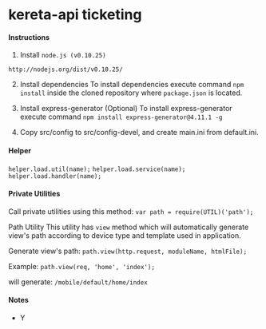 kereta-api ticketing
====================

#### Instructions
1. Install `node.js (v0.10.25)`

  `http://nodejs.org/dist/v0.10.25/`

2. Install dependencies
   To install dependencies execute command `npm install` inside the cloned repository where `package.json` is located.

3. Install express-generator (Optional)
   To install express-generator execute command `npm install express-generator@4.11.1 -g`

4. Copy src/config to src/config-devel, and create main.ini from default.ini.


#### Helper

`helper.load.util(name);`
`helper.load.service(name);`
`helper.load.handler(name);`


#### Private Utilities
Call private utilities using this method:
`var path = require(UTIL)('path');`

Path Utility
This utility has `view` method which will automatically generate view's path according to device type and template used in application.

Generate view's path:
`path.view(http.request, moduleName, htmlFile);`

Example:
`path.view(req, 'home', 'index');`

will generate:
`/mobile/default/home/index`

#### Notes
- Y
